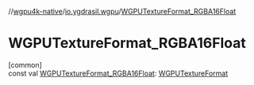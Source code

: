 //[wgpu4k-native](../../index.md)/[io.ygdrasil.wgpu](index.md)/[WGPUTextureFormat_RGBA16Float](-w-g-p-u-texture-format_-r-g-b-a16-float.md)

# WGPUTextureFormat_RGBA16Float

[common]\
const val [WGPUTextureFormat_RGBA16Float](-w-g-p-u-texture-format_-r-g-b-a16-float.md): [WGPUTextureFormat](-w-g-p-u-texture-format/index.md)